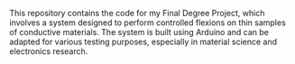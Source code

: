 This repository contains the code for my Final Degree Project, which involves a system designed to perform controlled flexions on thin samples of conductive materials. The system is built using Arduino and can be adapted for various testing purposes, especially in material science and electronics research.

